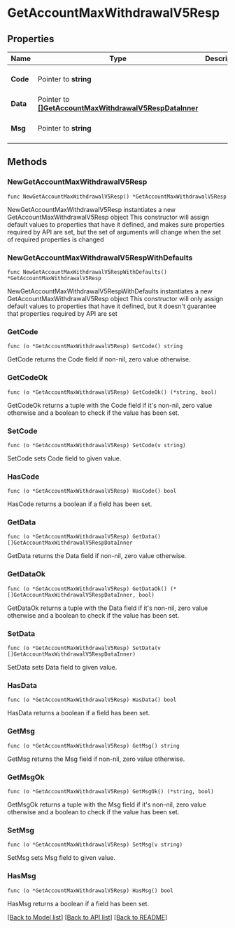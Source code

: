 # GetAccountMaxWithdrawalV5Resp

## Properties

Name | Type | Description | Notes
------------ | ------------- | ------------- | -------------
**Code** | Pointer to **string** |  | [optional] [default to ""]
**Data** | Pointer to [**[]GetAccountMaxWithdrawalV5RespDataInner**](GetAccountMaxWithdrawalV5RespDataInner.md) |  | [optional] 
**Msg** | Pointer to **string** |  | [optional] [default to ""]

## Methods

### NewGetAccountMaxWithdrawalV5Resp

`func NewGetAccountMaxWithdrawalV5Resp() *GetAccountMaxWithdrawalV5Resp`

NewGetAccountMaxWithdrawalV5Resp instantiates a new GetAccountMaxWithdrawalV5Resp object
This constructor will assign default values to properties that have it defined,
and makes sure properties required by API are set, but the set of arguments
will change when the set of required properties is changed

### NewGetAccountMaxWithdrawalV5RespWithDefaults

`func NewGetAccountMaxWithdrawalV5RespWithDefaults() *GetAccountMaxWithdrawalV5Resp`

NewGetAccountMaxWithdrawalV5RespWithDefaults instantiates a new GetAccountMaxWithdrawalV5Resp object
This constructor will only assign default values to properties that have it defined,
but it doesn't guarantee that properties required by API are set

### GetCode

`func (o *GetAccountMaxWithdrawalV5Resp) GetCode() string`

GetCode returns the Code field if non-nil, zero value otherwise.

### GetCodeOk

`func (o *GetAccountMaxWithdrawalV5Resp) GetCodeOk() (*string, bool)`

GetCodeOk returns a tuple with the Code field if it's non-nil, zero value otherwise
and a boolean to check if the value has been set.

### SetCode

`func (o *GetAccountMaxWithdrawalV5Resp) SetCode(v string)`

SetCode sets Code field to given value.

### HasCode

`func (o *GetAccountMaxWithdrawalV5Resp) HasCode() bool`

HasCode returns a boolean if a field has been set.

### GetData

`func (o *GetAccountMaxWithdrawalV5Resp) GetData() []GetAccountMaxWithdrawalV5RespDataInner`

GetData returns the Data field if non-nil, zero value otherwise.

### GetDataOk

`func (o *GetAccountMaxWithdrawalV5Resp) GetDataOk() (*[]GetAccountMaxWithdrawalV5RespDataInner, bool)`

GetDataOk returns a tuple with the Data field if it's non-nil, zero value otherwise
and a boolean to check if the value has been set.

### SetData

`func (o *GetAccountMaxWithdrawalV5Resp) SetData(v []GetAccountMaxWithdrawalV5RespDataInner)`

SetData sets Data field to given value.

### HasData

`func (o *GetAccountMaxWithdrawalV5Resp) HasData() bool`

HasData returns a boolean if a field has been set.

### GetMsg

`func (o *GetAccountMaxWithdrawalV5Resp) GetMsg() string`

GetMsg returns the Msg field if non-nil, zero value otherwise.

### GetMsgOk

`func (o *GetAccountMaxWithdrawalV5Resp) GetMsgOk() (*string, bool)`

GetMsgOk returns a tuple with the Msg field if it's non-nil, zero value otherwise
and a boolean to check if the value has been set.

### SetMsg

`func (o *GetAccountMaxWithdrawalV5Resp) SetMsg(v string)`

SetMsg sets Msg field to given value.

### HasMsg

`func (o *GetAccountMaxWithdrawalV5Resp) HasMsg() bool`

HasMsg returns a boolean if a field has been set.


[[Back to Model list]](../README.md#documentation-for-models) [[Back to API list]](../README.md#documentation-for-api-endpoints) [[Back to README]](../README.md)



